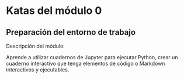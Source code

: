 # Katas del módulo 0

## Preparación del entorno de trabajo

Descripción del módulo:

Aprende a utilizar cuadernos de Jupyter para ejecutar Python, crear un cuaderno interactivo que tenga elementos de código o Markdown interactivos y ejecutables.
